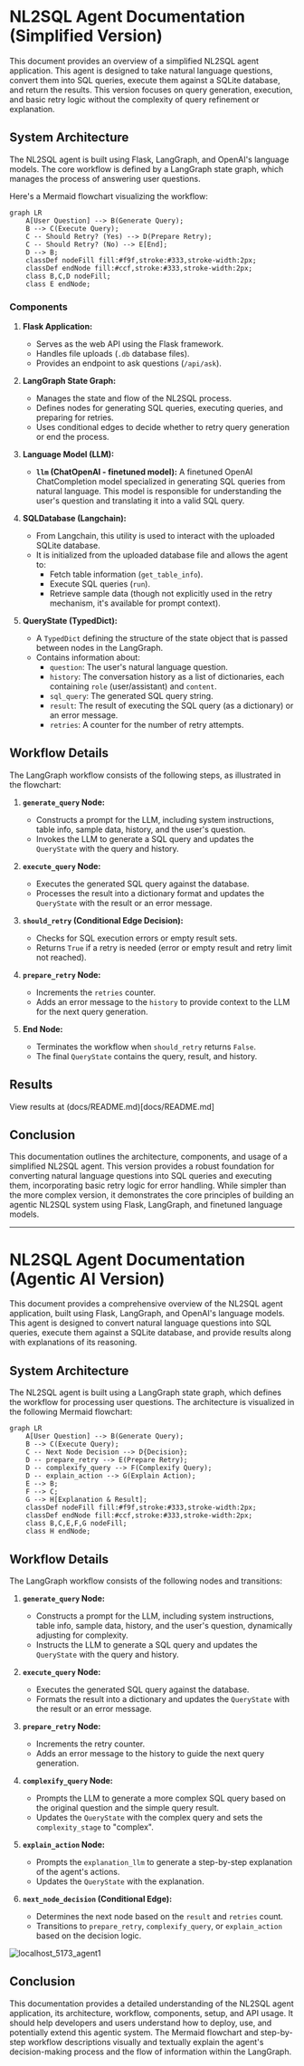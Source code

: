 # NL2SQL Agent Documentation (Simplified Version)

This document provides an overview of a simplified NL2SQL agent application. This agent is designed to take natural language questions, convert them into SQL queries, execute them against a SQLite database, and return the results. This version focuses on query generation, execution, and basic retry logic without the complexity of query refinement or explanation.

## System Architecture

The NL2SQL agent is built using Flask, LangGraph, and OpenAI's language models.  The core workflow is defined by a LangGraph state graph, which manages the process of answering user questions.

Here's a Mermaid flowchart visualizing the workflow:

```mermaid
graph LR
    A[User Question] --> B(Generate Query);
    B --> C(Execute Query);
    C -- Should Retry? (Yes) --> D(Prepare Retry);
    C -- Should Retry? (No) --> E[End];
    D --> B;
    classDef nodeFill fill:#f9f,stroke:#333,stroke-width:2px;
    classDef endNode fill:#ccf,stroke:#333,stroke-width:2px;
    class B,C,D nodeFill;
    class E endNode;
```

### Components

1.  **Flask Application:**
    *   Serves as the web API using the Flask framework.
    *   Handles file uploads (`.db` database files).
    *   Provides an endpoint to ask questions (`/api/ask`).

2.  **LangGraph State Graph:**
    *   Manages the state and flow of the NL2SQL process.
    *   Defines nodes for generating SQL queries, executing queries, and preparing for retries.
    *   Uses conditional edges to decide whether to retry query generation or end the process.

3.  **Language Model (LLM):**
    *   **`llm` (ChatOpenAI - finetuned model):** A finetuned OpenAI ChatCompletion model specialized in generating SQL queries from natural language. This model is responsible for understanding the user's question and translating it into a valid SQL query.

4.  **SQLDatabase (Langchain):**
    *   From Langchain, this utility is used to interact with the uploaded SQLite database.
    *   It is initialized from the uploaded database file and allows the agent to:
        *   Fetch table information (`get_table_info`).
        *   Execute SQL queries (`run`).
        *   Retrieve sample data (though not explicitly used in the retry mechanism, it's available for prompt context).

5.  **QueryState (TypedDict):**
    *   A `TypedDict` defining the structure of the state object that is passed between nodes in the LangGraph.
    *   Contains information about:
        *   `question`: The user's natural language question.
        *   `history`: The conversation history as a list of dictionaries, each containing `role` (user/assistant) and `content`.
        *   `sql_query`: The generated SQL query string.
        *   `result`: The result of executing the SQL query (as a dictionary) or an error message.
        *   `retries`: A counter for the number of retry attempts.

## Workflow Details

The LangGraph workflow consists of the following steps, as illustrated in the flowchart:

1. **`generate_query` Node:**
    * Constructs a prompt for the LLM, including system instructions, table info, sample data, history, and the user's question.
    * Invokes the LLM to generate a SQL query and updates the `QueryState` with the query and history.

2. **`execute_query` Node:**
    * Executes the generated SQL query against the database.
    * Processes the result into a dictionary format and updates the `QueryState` with the result or an error message.

3. **`should_retry` (Conditional Edge Decision):**
    * Checks for SQL execution errors or empty result sets.
    * Returns `True` if a retry is needed (error or empty result and retry limit not reached).

4. **`prepare_retry` Node:**
    * Increments the `retries` counter.
    * Adds an error message to the `history` to provide context to the LLM for the next query generation.

5. **End Node:**
    * Terminates the workflow when `should_retry` returns `False`.
    * The final `QueryState` contains the query, result, and history.

## Results

View results at (docs/README.md)[docs/README.md]

## Conclusion

This documentation outlines the architecture, components, and usage of a simplified NL2SQL agent. This version provides a robust foundation for converting natural language questions into SQL queries and executing them, incorporating basic retry logic for error handling. While simpler than the more complex version, it demonstrates the core principles of building an agentic NL2SQL system using Flask, LangGraph, and finetuned language models.

---

# NL2SQL Agent Documentation (Agentic AI Version)

This document provides a comprehensive overview of the NL2SQL agent application, built using Flask, LangGraph, and OpenAI's language models. This agent is designed to convert natural language questions into SQL queries, execute them against a SQLite database, and provide results along with explanations of its reasoning.

## System Architecture

The NL2SQL agent is built using a LangGraph state graph, which defines the workflow for processing user questions. The architecture is visualized in the following Mermaid flowchart:

```mermaid
graph LR
    A[User Question] --> B(Generate Query);
    B --> C(Execute Query);
    C -- Next Node Decision --> D{Decision};
    D -- prepare_retry --> E(Prepare Retry);
    D -- complexify_query --> F(Complexify Query);
    D -- explain_action --> G(Explain Action);
    E --> B;
    F --> C;
    G --> H[Explanation & Result];
    classDef nodeFill fill:#f9f,stroke:#333,stroke-width:2px;
    classDef endNode fill:#ccf,stroke:#333,stroke-width:2px;
    class B,C,E,F,G nodeFill;
    class H endNode;
```

## Workflow Details

The LangGraph workflow consists of the following nodes and transitions:

1. **`generate_query` Node:**
    * Constructs a prompt for the LLM, including system instructions, table info, sample data, history, and the user's question, dynamically adjusting for complexity.
    * Instructs the LLM to generate a SQL query and updates the `QueryState` with the query and history.

2. **`execute_query` Node:**
    * Executes the generated SQL query against the database.
    * Formats the result into a dictionary and updates the `QueryState` with the result or an error message.

3. **`prepare_retry` Node:**
    * Increments the retry counter.
    * Adds an error message to the history to guide the next query generation.

4. **`complexify_query` Node:**
    * Prompts the LLM to generate a more complex SQL query based on the original question and the simple query result.
    * Updates the `QueryState` with the complex query and sets the `complexity_stage` to "complex".

5. **`explain_action` Node:**
    * Prompts the `explanation_llm` to generate a step-by-step explanation of the agent's actions.
    * Updates the `QueryState` with the explanation.

6. **`next_node_decision` (Conditional Edge):**
    * Determines the next node based on the `result` and `retries` count.
    * Transitions to `prepare_retry`, `complexify_query`, or `explain_action` based on the decision logic.

![localhost_5173_agent1](https://github.com/user-attachments/assets/d092006b-de64-4328-a6bf-aedb6af93186)


## Conclusion

This documentation provides a detailed understanding of the NL2SQL agent application, its architecture, workflow, components, setup, and API usage. It should help developers and users understand how to deploy, use, and potentially extend this agentic system. The Mermaid flowchart and step-by-step workflow descriptions visually and textually explain the agent's decision-making process and the flow of information within the LangGraph.
